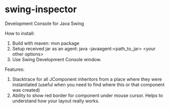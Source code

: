 swing-inspector
===============

Development Console for Java Swing

How to install:

1. Build with maven: mvn package
2. Setup received jar as an agent: java -javaagent:&lt;path_to_jar&gt; &lt;your other options&gt;
3. Use Swing Development Console window.

Features:
1. Stacktrace for all JComponent inheritors from a place where they were instantiated (useful when you need to
    find where this or that component was created)
2. Ability to show red border for component under mouse cursor. Helps to understand how your layout really works.